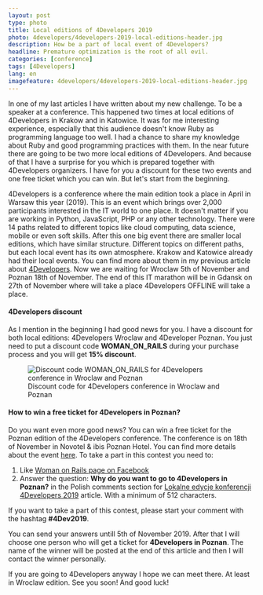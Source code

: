 ```yaml
---
layout: post
type: photo
title: Local editions of 4Developers 2019
photo: 4developers/4developers-2019-local-editions-header.jpg
description: How be a part of local event of 4Developers?
headline: Premature optimization is the root of all evil.
categories: [conference]
tags: [4Developers]
lang: en
imagefeature: 4developers/4developers-2019-local-editions-header.jpg
---
```


In one of my last articles I have written about my new challenge. To be a speaker at a conference. This happened two times at local editions of 4Developers in Krakow and in Katowice. It was for me interesting experience, especially that this audience doesn't know Ruby as programming language too well. I had a chance to share my knowledge about Ruby and good programming practices with them. In the near future there are going to be two more local editions of 4Developers. And because of that I have a surprise for you which is prepared together with 4Developers organizers. I have for you a discount for these two events and one free ticket which you can win. But let's start from the beginning.

<!--break-->

4Developers is a conference where the main edition took a place in April in Warsaw this year (2019). This is an event which brings over 2,000 participants interested in the IT world to one place. It doesn't matter if you are working in Python, JavaScript, PHP or any other technology. There were 14 paths related to different topics like cloud computing, data science, mobile or even soft skills. After this one big event there are smaller local editions, which have similar structure. Different topics on different paths, but each local event has its own atmosphere. Krakow and Katowice already had their local events. You can find more about them in my previous article about <a href="{{ site.baseurl }}/4developers-2019" title='4Developers 2019'>4Developers</a>. Now we are waiting for Wroclaw 5th of November and Poznan 18th of November. The end of this IT marathon will be in Gdansk on 27th of November where will take a place 4Developers OFFLINE will take a place.

#### 4Developers discount

As I mention in the beginning I had good news for you. I have a discount for both local editions: 4Developers Wroclaw and 4Developer Poznan. You just need to put a discount code **WOMAN_ON_RAILS** during your purchase process and you will get **15% discount**.

<figure>
  <img src="{{ site.baseurl_root }}/images/4developers/4developers-2019-local-editions-discount-womanonrails.jpg" alt='Discount code WOMAN_ON_RAILS for 4Developers conference in Wroclaw and Poznan'>
  <figcaption>Discount code for 4Developers conference in Wroclaw and Poznan</figcaption>
</figure>

#### How to win a free ticket for 4Developers in Poznan?

Do you want even more good news? You can win a free ticket for the Poznan edition of the 4Developers conference. The conference is on 18th of November in Novotel & ibis Poznan Hotel. You can find more details about the event <a href='https://4developers.org.pl/poznan-2019/' title='4Developers Poznan 2019' target='_blank' rel='nofollow noopener'>here</a>. To take a part in this contest you need to:

1. Like <a href="https://www.facebook.com/107403177317825/" title='Woman on Rails Facebook page' target='_blank' rel='nofollow noopener'>Woman on Rails page on Facebook</a>
2. Answer the question: **Why do you want to go to 4Developers in Poznan?** in the Polish comments section for <a href="{{ site.baseurl }}/pl/4developers-local-events-2019" title='4Developers - local events'>Lokalne edycje konferencji 4Developers 2019</a> article. With a minimum of 512 characters.

If you want to take a part of this contest, please start your comment with the hashtag **#4Dev2019**.

You can send your answers untill 5th of November 2019. After that I will choose one person who will get a ticket for **4Developers in Poznan**. The name of the winner will be posted at the end of this article and then I will contact the winner personally.

If you are going to 4Developers anyway I hope we can meet there. At least in Wroclaw edition. See you soon! And good luck!

